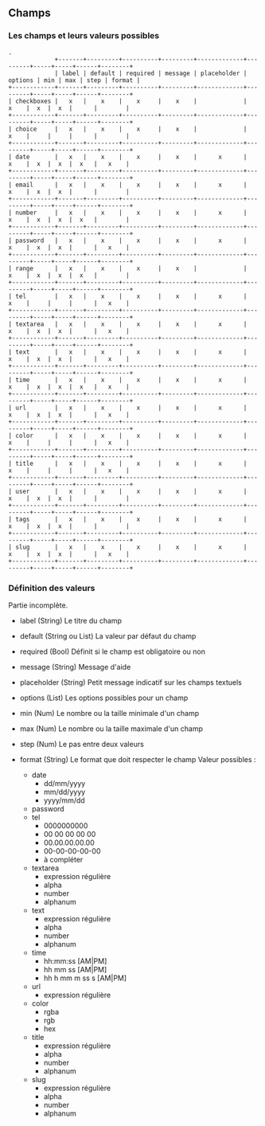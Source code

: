 Champs
------

### Les champs et leurs valeurs possibles

    .
                 +-------+---------+----------+---------+-------------+---------+-----+-----+------+--------+
                 | label | default | required | message | placeholder | options | min | max | step | format |
    +------------+-------+---------+----------+---------+-------------+---------+-----+-----+------+--------+
    | checkboxes |   x   |    x    |    x     |    x    |             |    x    |  x  |  x  |      |        |
    +------------+-------+---------+----------+---------+-------------+---------+-----+-----+------+--------+
    | choice     |   x   |    x    |    x     |    x    |             |    x    |     |     |      |        |
    +------------+-------+---------+----------+---------+-------------+---------+-----+-----+------+--------+
    | date       |   x   |    x    |    x     |    x    |      x      |    x    |  x  |  x  |  x   |   x    |
    +------------+-------+---------+----------+---------+-------------+---------+-----+-----+------+--------+
    | email      |   x   |    x    |    x     |    x    |      x      |    x    |  x  |  x  |      |        |
    +------------+-------+---------+----------+---------+-------------+---------+-----+-----+------+--------+
    | number     |   x   |    x    |    x     |    x    |      x      |    x    |  x  |  x  |  x   |        |
    +------------+-------+---------+----------+---------+-------------+---------+-----+-----+------+--------+
    | password   |   x   |    x    |    x     |    x    |      x      |    x    |  x  |  x  |      |   x    |
    +------------+-------+---------+----------+---------+-------------+---------+-----+-----+------+--------+
    | range      |   x   |    x    |    x     |    x    |             |    x    |  x  |  x  |  x   |        |
    +------------+-------+---------+----------+---------+-------------+---------+-----+-----+------+--------+
    | tel        |   x   |    x    |    x     |    x    |      x      |    x    |     |     |      |   x    |
    +------------+-------+---------+----------+---------+-------------+---------+-----+-----+------+--------+
    | textarea   |   x   |    x    |    x     |    x    |      x      |    x    |  x  |  x  |      |   x    |
    +------------+-------+---------+----------+---------+-------------+---------+-----+-----+------+--------+
    | text       |   x   |    x    |    x     |    x    |      x      |    x    |  x  |  x  |      |   x    |
    +------------+-------+---------+----------+---------+-------------+---------+-----+-----+------+--------+
    | time       |   x   |    x    |    x     |    x    |      x      |    x    |  x  |  x  |  x   |   x    |
    +------------+-------+---------+----------+---------+-------------+---------+-----+-----+------+--------+
    | url        |   x   |    x    |    x     |    x    |      x      |    x    |  x  |  x  |      |   x    |
    +------------+-------+---------+----------+---------+-------------+---------+-----+-----+------+--------+
    | color      |   x   |    x    |    x     |    x    |      x      |    x    |     |     |      |   x    |
    +------------+-------+---------+----------+---------+-------------+---------+-----+-----+------+--------+
    | title      |   x   |    x    |    x     |    x    |      x      |    x    |     |     |      |   x    |
    +------------+-------+---------+----------+---------+-------------+---------+-----+-----+------+--------+
    | user       |   x   |    x    |    x     |    x    |      x      |    x    |  x  |  x  |      |        |
    +------------+-------+---------+----------+---------+-------------+---------+-----+-----+------+--------+
    | tags       |   x   |    x    |    x     |    x    |      x      |    x    |  x  |  x  |      |        |
    +------------+-------+---------+----------+---------+-------------+---------+-----+-----+------+--------+
    | slug       |   x   |    x    |    x     |    x    |      x      |    x    |  x  |  x  |      |   x    |
    +------------+-------+---------+----------+---------+-------------+---------+-----+-----+------+--------+

### Définition des valeurs

Partie incomplète.

- label (String)
  Le titre du champ

- default (String ou List)
  La valeur par défaut du champ

- required (Bool)
  Définit si le champ est obligatoire ou non

- message (String)
  Message d'aide

- placeholder (String)
  Petit message indicatif sur les champs textuels

- options (List)
  Les options possibles pour un champ

- min (Num)
  Le nombre ou la taille minimale d'un champ

- max (Num)
  Le nombre ou la taille maximale d'un champ

- step (Num)
  Le pas entre deux valeurs

- format (String)
  Le format que doit respecter le champ
  Valeur possibles :
  - date
    - dd/mm/yyyy
    - mm/dd/yyyy
    - yyyy/mm/dd
  - password
  - tel
    - 0000000000
    - 00 00 00 00 00
    - 00.00.00.00.00
    - 00-00-00-00-00
    - à compléter
  - textarea
    - expression régulière
    - alpha
    - number
    - alphanum
  - text
    - expression régulière
    - alpha
    - number
    - alphanum
  - time
    - hh:mm:ss [AM|PM]
    - hh mm ss [AM|PM]
    - hh h mm m ss s [AM|PM]
  - url
    - expression régulière
  - color
    - rgba
    - rgb
    - hex
  - title
    - expression régulière
    - alpha
    - number
    - alphanum
  - slug
    - expression régulière
    - alpha
    - number
    - alphanum
